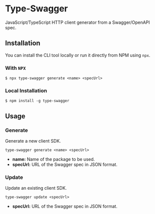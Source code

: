 # Type-Swagger 

JavaScript/TypeScript HTTP client generator from a Swagger/OpenAPI spec.

## Installation

You can install the CLI tool locally or run it directly from NPM using `npx`.

### With `NPX`
`$ npx type-swagger generate <name> <specUrl>`

### Local Installation
`$ npm install -g type-swagger`

## Usage

### Generate

Generate a new client SDK.

`type-swagger generate <name> <specUrl>`

- **name:** Name of the package to be used.
- **specUrl:** URL of the Swagger spec in JSON format.

### Update

Update an existing client SDK.

`type-swagger update <specUrl>`

- **specUrl:** URL of the Swagger spec in JSON format.
